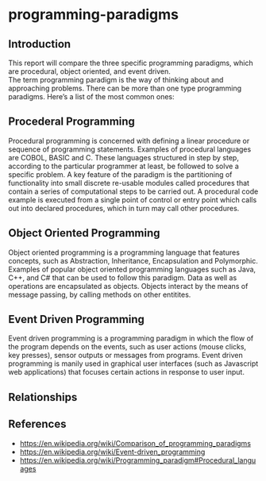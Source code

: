 # programming-paradigms

## Introduction
This report will compare the three specific programming paradigms, which are procedural, object oriented, and event driven.  
The term programming paradigm is the way of thinking about and approaching problems. There can be more than one type programming paradigms. Here’s a list of the most common ones:

## Procederal Programming
Procedural programming is concerned with defining a linear procedure or sequence of programming statements. Examples of procedural languages are COBOL, BASIC and C. These languages structured in step by step, according to the particular programmer at least, be followed to solve a specific problem. A key feature of the paradigm is the partitioning of functionality into small discrete re-usable modules called procedures that contain a series of computational steps to be carried out. A procedural code example is executed from a single point of control or entry point which calls out into declared procedures, which in turn may call other procedures. 

## Object Oriented Programming
Object oriented programming is a programming language that features concepts, such as Abstraction, Inheritance, Encapsulation and Polymorphic. Examples of popular object oriented programming languages such as Java, C++, and C# that can be used to follow this paradigm. Data as well as operations are encapsulated as objects. Objects interact by the means of message passing, by calling methods on other entitites. 

## Event Driven Programming
Event driven programming is a programming paradigm in which the flow of the program  depends on the events, such as user actions (mouse clicks, key presses), sensor outputs or messages from programs. Event driven programming is manily used in graphical user interfaces (such as Javascript web applications) that focuses certain actions in response to user input. 
## Relationships

## References
- https://en.wikipedia.org/wiki/Comparison_of_programming_paradigms
- https://en.wikipedia.org/wiki/Event-driven_programming
- https://en.wikipedia.org/wiki/Programming_paradigm#Procedural_languages
